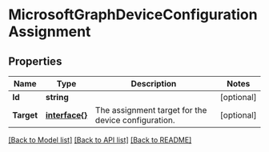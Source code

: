 # MicrosoftGraphDeviceConfigurationAssignment

## Properties

Name | Type | Description | Notes
------------ | ------------- | ------------- | -------------
**Id** | **string** |  | [optional] 
**Target** | [**interface{}**](.md) | The assignment target for the device configuration. | [optional] 

[[Back to Model list]](../README.md#documentation-for-models) [[Back to API list]](../README.md#documentation-for-api-endpoints) [[Back to README]](../README.md)


